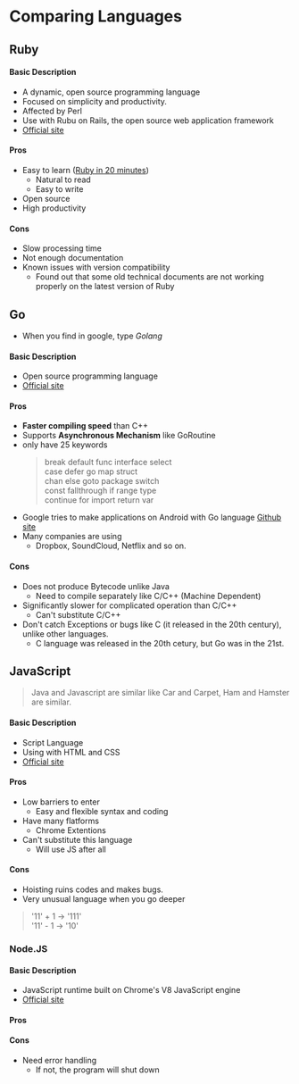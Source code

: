 # Comparing Languages

## Ruby
#### Basic Description
- A dynamic, open source programming language
- Focused on simplicity and productivity.
- Affected by Perl
- Use with Rubu on Rails, the open source web application framework
- [Official site](https://www.ruby-lang.org/en/)

#### Pros
- Easy to learn ([Ruby in 20 minutes](https://www.ruby-lang.org/en/documentation/quickstart/))
  - Natural to read
  - Easy to write
- Open source
- High productivity

#### Cons
- Slow processing time
- Not enough documentation
- Known issues with version compatibility
  + Found out that some old technical documents are not working properly on the latest version of Ruby


## Go
- When you find in google, type *Golang*

#### Basic Description
- Open source programming language
- [Official site](https://golang.org/)

#### Pros
- **Faster compiling speed** than C++
- Supports **Asynchronous Mechanism** like GoRoutine
- only have 25 keywords
  > break default func interface select  
  > case defer go map struct  
  > chan else goto package switch  
  > const fallthrough if range type  
  > continue for import return var  
- Google tries to make applications on Android with Go language [Github site](https://github.com/golang/go/wiki/Mobile)
- Many companies are using
  - Dropbox, SoundCloud, Netflix and so on.
  
#### Cons
- Does not produce Bytecode unlike Java
  - Need to compile separately like C/C++ (Machine Dependent)
- Significantly slower for complicated operation than C/C++
  - Can't substitute C/C++
- Don't catch Exceptions or bugs like C (it released in the 20th century), unlike other languages.
  - C language was released in the 20th cetury, but Go was in the 21st.

## JavaScript
> Java and Javascript are similar like Car and Carpet, Ham and Hamster are similar.

#### Basic Description
- Script Language
- Using with HTML and CSS
- [Official site](https://www.javascript.com/)

#### Pros
- Low barriers to enter
  - Easy and flexible syntax and coding
- Have many flatforms
  - Chrome Extentions
- Can't substitute this language
  - Will use JS after all
  
#### Cons
- Hoisting ruins codes and makes bugs.
- Very unusual language when you go deeper
> '11' + 1 -> '111'  
> '11' - 1 -> '10'

### Node.JS
#### Basic Description
- JavaScript runtime built on Chrome's V8 JavaScript engine
- [Official site](https://nodejs.org/en/)

#### Pros

#### Cons
- Need error handling
  - If not, the program will shut down
